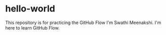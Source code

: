 # hello-world
This repository is for practicing the GitHub Flow
I'm Swathi Meenakshi. I'm here to learn GitHub Flow. 
